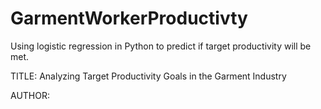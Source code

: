 # GarmentWorkerProductivty
Using logistic regression in Python to predict if target productivity will be met.

TITLE:
Analyzing Target Productivity Goals in the Garment Industry

AUTHOR:
